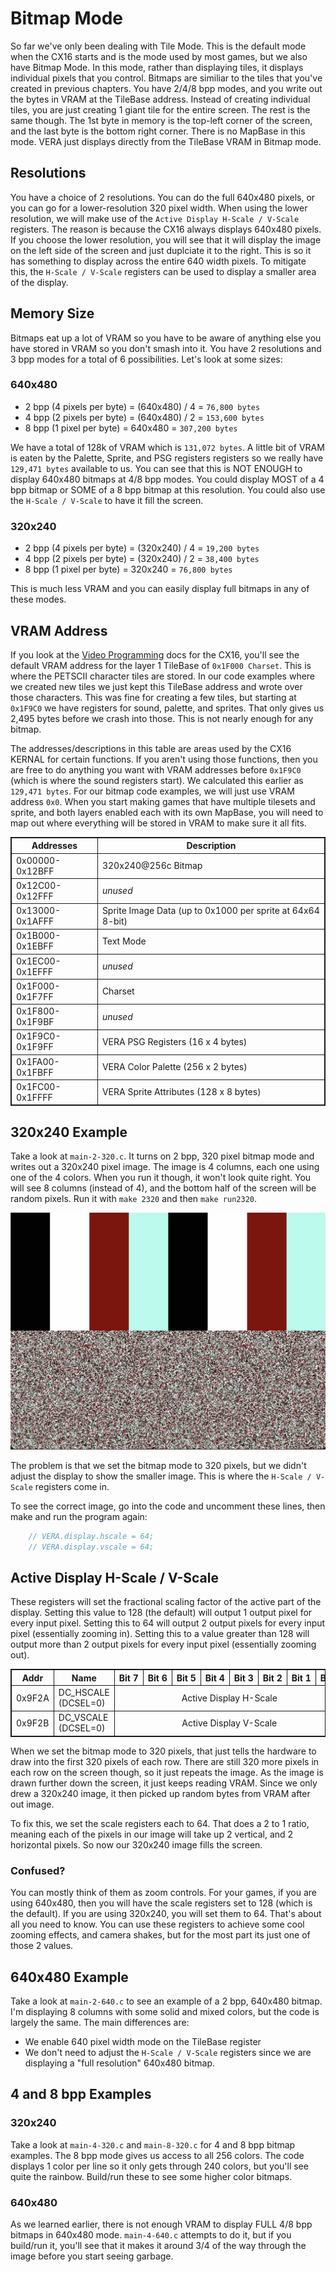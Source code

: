 # Bitmap Mode
So far we've only been dealing with Tile Mode. This is the default mode when the CX16 starts and is the mode used by most games, but we also have Bitmap Mode. In this mode, rather than displaying tiles, it displays individual pixels that you control. Bitmaps are similiar to the tiles that you've created in previous chapters. You have 2/4/8 bpp modes, and you write out the bytes in VRAM at the TileBase address. Instead of creating individual tiles, you are just creating 1 giant tile for the entire screen. The rest is the same though. The 1st byte in memory is the top-left corner of the screen, and the last byte is the bottom right corner. There is no MapBase in this mode. VERA just displays directly from the TileBase VRAM in Bitmap mode.

## Resolutions
You have a choice of 2 resolutions. You can do the full 640x480 pixels, or you can go for a lower-resolution 320 pixel width. When using the lower resolution, we will make use of the `Active Display H-Scale / V-Scale` registers. The reason is because the CX16 always displays 640x480 pixels. If you choose the lower resolution, you will see that it will display the image on the left side of the screen and just duplciate it to the right. This is so it has something to display across the entire 640 width pixels. To mitigate this, the `H-Scale / V-Scale` registers can be used to display a smaller area of the display.

## Memory Size
Bitmaps eat up a lot of VRAM so you have to be aware of anything else you have stored in VRAM so you don't smash into it. You have 2 resolutions and 3 bpp modes for a total of 6 possibilities. Let's look at some sizes:

### 640x480
- 2 bpp (4 pixels per byte) = (640x480) / 4 = `76,800 bytes`
- 4 bpp (2 pixels per byte) = (640x480) / 2 = `153,600 bytes`
- 8 bpp (1 pixel per byte) = 640x480 = `307,200 bytes`

We have a total of 128k of VRAM which is `131,072 bytes`. A little bit of VRAM is eaten by the Palette, Sprite, and PSG registers registers so we really have `129,471 bytes` available to us. You can see that this is NOT ENOUGH to display 640x480 bitmaps at 4/8 bpp modes. You could display MOST of a 4 bpp bitmap or SOME of a 8 bpp bitmap at this resolution. You could also use the `H-Scale / V-Scale` to have it fill the screen.

### 320x240
- 2 bpp (4 pixels per byte) = (320x240) / 4 = `19,200 bytes`
- 4 bpp (2 pixels per byte) = (320x240) / 2 = `38,400 bytes`
- 8 bpp (1 pixel per byte) = 320x240 = `76,800 bytes`

This is much less VRAM and you can easily display full bitmaps in any of these modes.

## VRAM Address
If you look at the [Video Programming](https://github.com/X16Community/x16-docs/blob/master/X16%20Reference%20-%2008%20-%20Video%20Programming.md) docs for the CX16, you'll see the default VRAM address for the layer 1 TileBase of `0x1F000 Charset`. This is where the PETSCII character tiles are stored. In our code examples where we created new tiles we just kept this TileBase address and wrote over those characters. This was fine for creating a few tiles, but starting at `0x1F9C0` we have registers for sound, palette, and sprites. That only gives us 2,495 bytes before we crash into those. This is not nearly enough for any bitmap. 

The addresses/descriptions in this table are areas used by the CX16 KERNAL for certain functions. If you aren't using those functions, then you are free to do anything you want with VRAM addresses before `0x1F9C0` (which is where the sound registers start). We calculated this earlier as `129,471 bytes`. For our bitmap code examples, we will just use VRAM address `0x0`. When you start making games that have multiple tilesets and sprite, and both layers enabled each with its own MapBase, you will need to map out where everything will be stored in VRAM to make sure it all fits.

| Addresses     | Description                                               |
|---------------|-----------------------------------------------------------|
| 0x00000-0x12BFF | 320x240@256c Bitmap                                       |
| 0x12C00-0x12FFF | *unused*                                                  |
| 0x13000-0x1AFFF | Sprite Image Data (up to 0x1000 per sprite at 64x64 8-bit) |
| 0x1B000-0x1EBFF | Text Mode                                                 |
| 0x1EC00-0x1EFFF | *unused*                                                  |
| 0x1F000-0x1F7FF | Charset                                                   |
| 0x1F800-0x1F9BF | *unused*                                                  |
| 0x1F9C0-0x1F9FF | VERA PSG Registers (16 x 4 bytes)                         |
| 0x1FA00-0x1FBFF | VERA Color Palette (256 x 2 bytes)                        |
| 0x1FC00-0x1FFFF | VERA Sprite Attributes (128 x 8 bytes)                    |

## 320x240 Example
Take a look at `main-2-320.c`. It turns on 2 bpp, 320 pixel bitmap mode and writes out a 320x240 pixel image. The image is 4 columns, each one using one of the 4 colors. When you run it though, it won't look quite right. You will see 8 columns (instead of 4), and the bottom half of the screen will be random pixels. Run it with `make 2320` and then `make run2320`.

![320 pixel half image](320-half-image.jpg)

The problem is that we set the bitmap mode to 320 pixels, but we didn't adjust the display to show the smaller image. This is where the `H-Scale / V-Scale` registers come in.

To see the correct image, go into the code and uncomment these lines, then make and run the program again:
```C
    // VERA.display.hscale = 64;
    // VERA.display.vscale = 64;
```

## Active Display H-Scale / V-Scale
These registers will set the fractional scaling factor of the active part of the display. Setting this value to 128 (the default) will output 1 output pixel for every input pixel. Setting this to 64 will output 2 output pixels for every input pixel (essentially zooming in). Setting this to a value greater than 128 will output more than 2 output pixels for every input pixel (essentially zooming out).

<table>
	<tbody>
    <tr>
		<th>Addr</th>
		<th>Name</th>
		<th>Bit&nbsp;7</th>
		<th>Bit&nbsp;6</th>
		<th>Bit&nbsp;5 </th>
		<th>Bit&nbsp;4</th>
		<th>Bit&nbsp;3 </th>
		<th>Bit&nbsp;2</th>
		<th>Bit&nbsp;1 </th>
		<th>Bit&nbsp;0</th>
	</tr>
	<tr>
		<td>0x9F2A</td>
		<td>DC_HSCALE (DCSEL=0)</td>
		<td colspan="8" align="center">Active Display H-Scale</td>
	</tr>
	<tr>
		<td>0x9F2B</td>
		<td>DC_VSCALE (DCSEL=0)</td>
		<td colspan="8" align="center">Active Display V-Scale</td>
	</tr>
</tbody></table>

When we set the bitmap mode to 320 pixels, that just tells the hardware to draw into the first 320 pixels of each row. There are still 320 more pixels in each row on the screen though, so it just repeats the image. As the image is drawn further down the screen, it just keeps reading VRAM. Since we only drew a 320x240 image, it then picked up random bytes from VRAM after out image.

To fix this, we set the scale registers each to 64. That does a 2 to 1 ratio, meaning each of the pixels in our image will take up 2 vertical, and 2 horizontal pixels. So now our 320x240 image fills the screen.

### Confused?
You can mostly think of them as zoom controls. For your games, if you are using 640x480, then you will have the scale registers set to 128 (which is the default). If you are using 320x240, you will set them to 64. That's about all you need to know. You can use these registers to achieve some cool zooming effects, and camera shakes, but for the most part its just one of those 2 values.

## 640x480 Example
Take a look at `main-2-640.c` to see an example of a 2 bpp, 640x480 bitmap. I'm displaying 8 columns with some solid and mixed colors, but the code is largely the same. The main differences are:
- We enable 640 pixel width mode on the TileBase register
- We don't need to adjust the `H-Scale / V-Scale` registers since we are displaying a "full resolution" 640x480 bitmap.

## 4 and 8 bpp Examples
### 320x240
Take a look at `main-4-320.c` and `main-8-320.c` for 4 and 8 bpp bitmap examples. The 8 bpp mode gives us access to all 256 colors. The code displays 1 color per line so it only gets through 240 colors, but you'll see quite the rainbow. Build/run these to see some higher color bitmaps.

### 640x480
As we learned earlier, there is not enough VRAM to display FULL 4/8 bpp bitmaps in 640x480 mode. `main-4-640.c` attempts to do it, but if you build/run it, you'll see that it makes it around 3/4 of the way through the image before you start seeing garbage.

<style>
table, th, td {
  border: 1px solid;
}
</style>